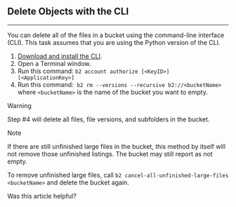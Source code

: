 ## Delete Objects with the CLI

___

You can delete all of the files in a bucket using the command-line interface (CLI). This task assumes that you are using the Python version of the CLI.

1.  [Download and install the CLI](https://www.backblaze.com/bb/docs/cloud-storage-command-line-tools).
2.  Open a Terminal window.
3.  Run this command: `b2 account authorize [<KeyID>] [<ApplicationKey>]`
4.  Run this command:  `b2 rm --versions --recursive b2://<bucketName>` where `<bucketName>` is the name of the bucket you want to empty.

Warning

Step #4 will delete all files, file versions, and subfolders in the bucket. 

Note

If there are still unfinished large files in the bucket, this method by itself will not remove those unfinished listings. The bucket may still report as not empty.

To remove unfinished large files, call `b2 cancel-all-unfinished-large-files <bucketName>` and delete the bucket again.

Was this article helpful?